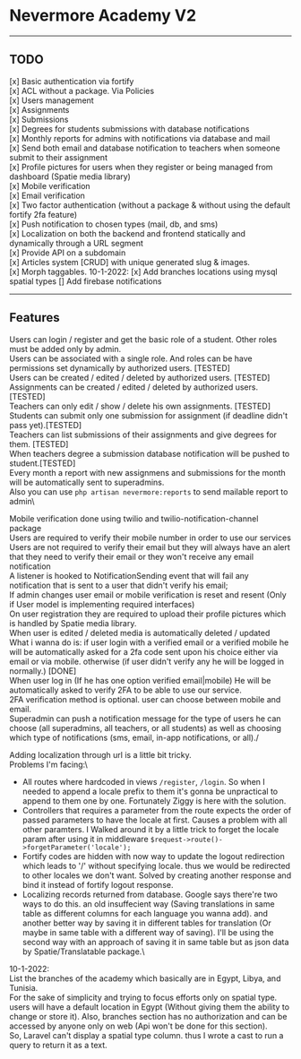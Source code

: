 # Nevermore Academy V2

---

## TODO

[x] Basic authentication via fortify\
[x] ACL without a package. Via Policies\
[x] Users management\
[x] Assignments\
[x] Submissions\
[x] Degrees for students submissions with database notifications\
[x] Monthly reports for admins with notifications via database and mail\
[x] Send both email and database notification to teachers when someone submit to their assignment\
[x] Profile pictures for users when they register or being managed from dashboard (Spatie media library)\
[x] Mobile verification\
[x] Email verification\
[x] Two factor authentication (without a package & without using the default fortify 2fa feature)\
[x] Push notification to chosen types (mail, db, and sms)\
[x] Localization on both the backend and frontend statically and dynamically through a URL segment\
[x] Provide API on a subdomain\
[x] Articles system [CRUD] with unique generated slug & images.\
[x] Morph taggables.
10-1-2022:
[x] Add branches locations using mysql spatial types
[] Add firebase notifications

---

## Features

Users can login / register and get the basic role of a student. Other roles must be added only by admin.\
Users can be associated with a single role. And roles can be have permissions set dynamically by authorized users. [TESTED]\
Users can be created / edited / deleted by authorized users. [TESTED]\
Assignments can be created / edited / deleted by authorized users. [TESTED]\
Teachers can only edit / show / delete his own assignments. [TESTED]\
Students can submit only one submission for assignment (if deadline didn't pass yet).[TESTED]\
Teachers can list submissions of their assignments and give degrees for them. [TESTED]\
When teachers degree a submission database notification will be pushed to student.[TESTED]\
Every month a report with new assignmens and submissions for the month will be automatically sent to superadmins.\
Also you can use `php artisan nevermore:reports` to send mailable report to admin\

Mobile verification done using twilio and twilio-notification-channel package\
Users are required to verify their mobile number in order to use our services\
Users are not required to verify their email but they will always have an alert that they need to verify their email or they won't receive any email notification\
A listener is hooked to NotificationSending event that will fail any notification that is sent to a user that didn't verify his email;\
If admin changes user email or mobile verification is reset and resent (Only if User model is implementing required interfaces)\
On user registration they are required to upload their profile pictures which is handled by Spatie media library.\
When user is edited / deleted media is automatically deleted / updated\
What i wanna do is: if user login with a verified email or a verified mobile he will be automatically asked for a 2fa code sent upon his choice either via email or via mobile. otherwise (if user didn't verify any he will be logged in normally.) [DONE]\
When user log in (If he has one option verified email|mobile) He will be automatically asked to verify 2FA to be able to use our service.\
2FA verification method is optional. user can choose between mobile and email.\
Superadmin can push a notification message for the type of users he can choose (all superadmins, all teachers, or all students) as well as choosing which type of notifications (sms, email, in-app notifications, or all)./

Adding localization through url is a little bit tricky.\
Problems I'm facing:\

-   All routes where hardcoded in views `/register`, `/login`. So when I needed to append a locale prefix to them it's gonna be unpractical to append to them one by one. Fortunately Ziggy is here with the solution.
-   Controllers that requires a parameter from the route expects the order of passed parameters to have the locale at first. Causes a problem with all other paramters. I Walked around it by a little trick to forget the locale param after using it in middleware `$request->route()->forgetParameter('locale');`
-   Fortify codes are hidden with now way to update the logout redirection which leads to '/' without specifying locale. thus we would be redirected to other locales we don't want. Solved by creating another response and bind it instead of fortify logout response.
-   Localizing records returned from database. Google says there're two ways to do this. an old insuffecient way (Saving translations in same table as different columns for each language you wanna add). and another better way by saving it in different tables for translation (Or maybe in same table with a different way of saving).
    I'll be using the second way with an approach of saving it in same table but as json data by Spatie/Translatable package.\

10-1-2022:\
List the branches of the academy which basically are in Egypt, Libya, and Tunisia.\
For the sake of simplicity and trying to focus efforts only on spatial type. users will have a default location in Egypt (Without giving them the ability to change or store it). Also, branches section has no authorization and can be accessed by anyone only on web (Api won't be done for this section).\
So, Laravel can't display a spatial type column. thus I wrote a cast to run a query to return it as a text.
